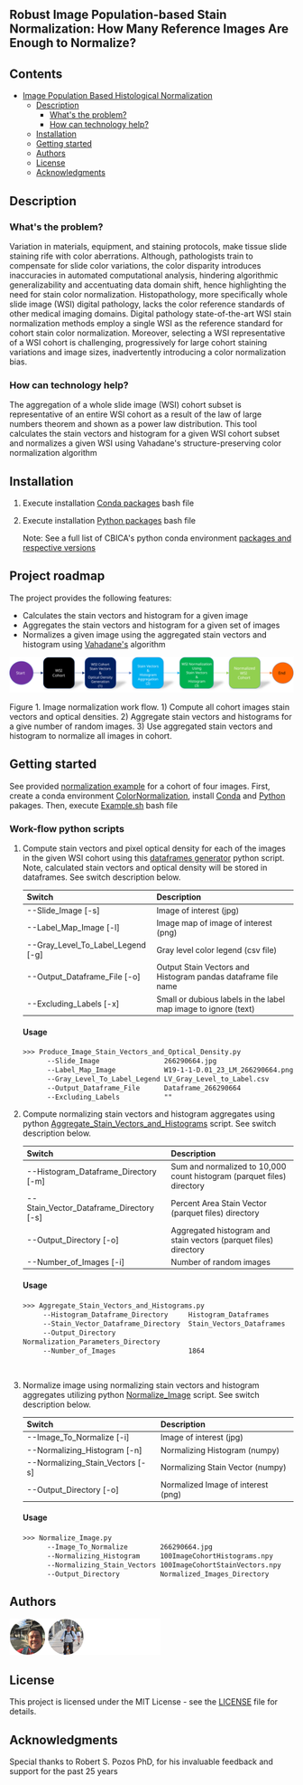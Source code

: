## Robust Image Population-based Stain Normalization: How Many Reference Images Are Enough to Normalize?

## Contents

- [Image Population Based Histological Normalization](#submission-or-project-name)
  - [Description](#short-description)
    - [What's the problem?](#whats-the-problem)
    - [How can technology help?](#how-can-technology-help)
  - [Installation](#Installation)
  - [Getting started](#getting-started)
  - [Authors](#authors)
  - [License](#license)
  - [Acknowledgments](#acknowledgments)

## Description

### What's the problem?

Variation in materials, equipment, and staining protocols, make tissue slide staining rife with color aberrations. Although, pathologists train to compensate for slide color variations, the color disparity introduces inaccuracies in automated computational analysis, hindering algorithmic generalizability and accentuating data domain shift, hence highlighting the need for stain color normalization. Histopathology, more specifically whole slide image (WSI) digital pathology, lacks the color reference standards of other medical imaging domains. Digital pathology state-of-the-art WSI stain normalization methods employ a single WSI as the reference standard for cohort stain color normalization. Moreover, selecting a WSI representative of a WSI cohort is challenging, progressively for large cohort staining variations and image sizes, inadvertently introducing a color normalization bias.

### How can technology help?

The aggregation of a whole slide image (WSI) cohort subset is representative of an entire WSI cohort as a result of the law of large numbers theorem and shown as a power law distribution. This tool calculates the stain vectors and histogram for a given WSI cohort subset and normalizes a given WSI using Vahadane's structure-preserving color normalization algorithm

## Installation

1. Execute installation [Conda packages](./Installation_Bash_Files/Conda_Packages_Install.sh) bash file

2. Execute installation [Python packages](./Installation_Bash_Files/Python_Packages_Install.sh) bash file 

   Note: See a full list of CBICA's python conda environment [packages and respective versions](./Installation_Bash_Files/CBICA_Cluster_Package_Versions.txt) 


## Project roadmap

The project provides the following features:

- Calculates the stain vectors and histogram for a given image
- Aggregates the stain vectors and histogram for a given set of images
- Normalizes a given image using the aggregated stain vectors and histogram using [Vahadane's](https://ieeexplore.ieee.org/stamp/stamp.jsp?arnumber=7460968) algorithm

![Normalization Work Flow](./images/Flow_GitHub.svg)

Figure 1. Image normalization work flow. 1) Compute all cohort images stain vectors and optical densities. 2) Aggregate stain vectors and histograms for a give number of random images. 3) Use aggregated stain vectors and histogram to normalize all images in cohort. 

## Getting started

See provided [normalization example](./Normalization_Example) for a cohort of four images. First, create a conda environment [ColorNormalization](./images/conda-cheatsheet.pdf), install [Conda](./Installation_Bash_Files/Conda_Packages_Install.sh) and [Python](./Installation_Bash_Files/Python_Packages_Install.sh) pakages. Then, execute [Example.sh](./Normalization_Example/Example.sh) bash file

### Work-flow python scripts

1. Compute stain vectors and pixel optical density for each of the images in the given WSI cohort using this [dataframes generator](./Python_Scripts/Produce_Image_Stain_Vectors_and_Optical_Density.py) python script. Note, calculated stain vectors and optical density will be stored in dataframes. See switch description below.

   | Switch                            | Description                                                  |
   | --------------------------------- | ------------------------------------------------------------ |
   | --Slide_Image [-s]                | Image of interest (jpg)                                      |
   | --Label_Map_Image [-l]            | Image map of image of interest (png)                         |
   | --Gray_Level_To_Label_Legend [-g] | Gray level color legend (csv file)                           |
   | --Output_Dataframe_File [-o]      | Output Stain Vectors and Histogram pandas dataframe file name |
   | --Excluding_Labels [-x]           | Small or dubious labels in the label map image to ignore (text) |

   #### Usage

   ```
   >>> Produce_Image_Stain_Vectors_and_Optical_Density.py
         --Slide_Image                266290664.jpg
         --Label_Map_Image            W19-1-1-D.01_23_LM_266290664.png
         --Gray_Level_To_Label_Legend LV_Gray_Level_to_Label.csv
         --Output_Dataframe_File      Dataframe_266290664
         --Excluding_Labels           ""
   ```

   

2. Compute normalizing stain vectors and histogram aggregates using python [Aggregate_Stain_Vectors_and_Histograms](/Python_Scripts/Aggregate_Stain_Vectors_and_Histograms.py) script. See switch description below.

   | Switch                                  | Description                                                  |
   | --------------------------------------- | ------------------------------------------------------------ |
   | --Histogram_Dataframe_Directory [-m]    | Sum and normalized to 10,000 count histogram  (parquet files) directory |
   | --Stain_Vector_Dataframe_Directory [-s] | Percent Area Stain Vector (parquet files) directory          |
   | --Output_Directory [-o]                 | Aggregated histogram and stain vectors  (parquet files) directory |
   | --Number_of_Images [-i]                 | Number of random images                                      |

   #### Usage

   ```
   >>> Aggregate_Stain_Vectors_and_Histograms.py
        --Histogram_Dataframe_Directory     Histogram_Dataframes
        --Stain_Vector_Dataframe_Directory  Stain_Vectors_Dataframes
        --Output_Directory                  Normalization_Parameters_Directory
        --Number_of_Images                  1864
   ```

   ​       

3. Normalize image using normalizing stain vectors and histogram aggregates utilizing python [Normalize_Image](/Python_Scripts/Normalize_Image.py) script. See switch description below.

   | Switch                           | Description                        |
   | -------------------------------- | ---------------------------------- |
   | --Image_To_Normalize [-i]        | Image of interest (jpg)            |
   | --Normalizing_Histogram [-n]     | Normalizing Histogram (numpy)      |
   | --Normalizing_Stain_Vectors [-s] | Normalizing Stain Vector (numpy)   |
   | --Output_Directory [-o]          | Normalized Image of interest (png) |
   
   #### Usage
   
   ```
   >>> Normalize_Image.py
         --Image_To_Normalize        266290664.jpg
         --Normalizing_Histogram     100ImageCohortHistograms.npy
         --Normalizing_Stain_Vectors 100ImageCohortStainVectors.npy
         --Output_Directory          Normalized_Images_Directory
   ```
   
   

## Authors

![Authors](./images/authors.png)

## License

This project is licensed under the MIT License - see the [LICENSE](LICENSE) file for details.

## Acknowledgments

Special thanks to Robert S. Pozos PhD, for his invaluable feedback and support for the past 25 years
